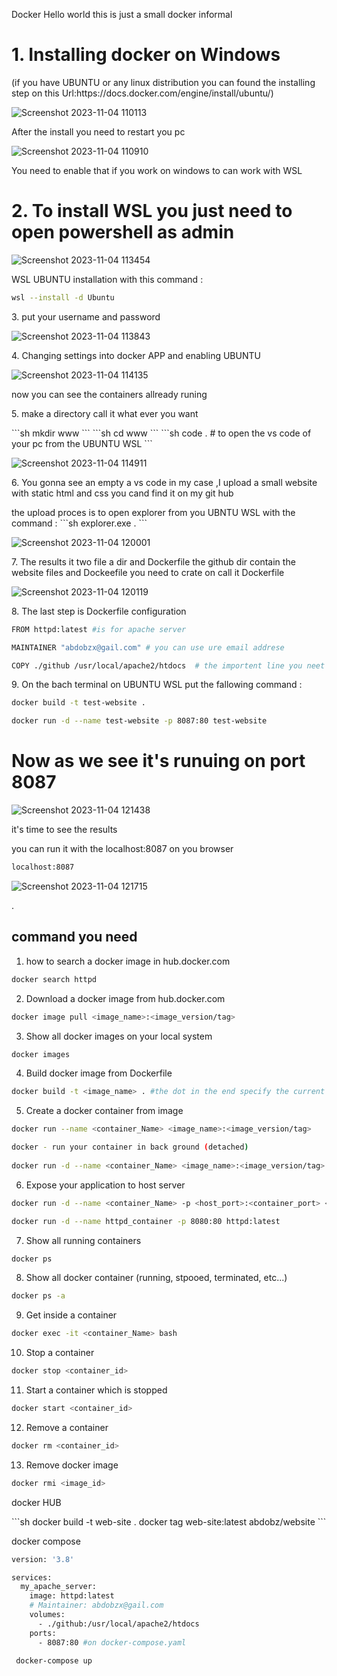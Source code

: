 Docker
Hello world this is just a small docker informal

<h1>1. Installing docker on Windows </h1> 
<p>(if you have UBUNTU or any linux distribution you can found the installing step on this Url:https://docs.docker.com/engine/install/ubuntu/)</p>

![Screenshot 2023-11-04 110113](https://github.com/abdobzx/docker/assets/61870589/0331b5ff-84d0-44f1-a886-390d10d6eafc)

<p>After the install you need to restart you pc </p>



![Screenshot 2023-11-04 110910](https://github.com/abdobzx/docker/assets/61870589/57fb511d-54ed-472c-ac13-636482673ce7)

<p>You need to enable that if you work on windows to can work with WSL</p>

<h1>2. To install WSL you just need to open powershell as admin </h1>


![Screenshot 2023-11-04 113454](https://github.com/abdobzx/docker/assets/61870589/07678112-3912-46b5-8c48-45c4580b4d25)

<p>WSL UBUNTU installation with this command :</p>

```sh
wsl --install -d Ubuntu
```

<p>3. put your username and password </p>

![Screenshot 2023-11-04 113843](https://github.com/abdobzx/docker/assets/61870589/6c57657a-5403-40e7-a8e8-6eb61813f8ab)



<p>4. Changing settings into docker APP and enabling UBUNTU </p>

![Screenshot 2023-11-04 114135](https://github.com/abdobzx/docker/assets/61870589/4afc2b30-4e8a-4cac-8d07-1439b8b3e581)

<p>now you can see the containers allready runing  </p>


<p>5. make a directory call it what ever you want </p>
```sh
mkdir www
```
```sh
cd www 
```
```sh
code .  # to open the vs code of your pc from the UBUNTU WSL
```

![Screenshot 2023-11-04 114911](https://github.com/abdobzx/docker/assets/61870589/12570d5b-e31e-4f4a-a2cd-a55793c3a459)
<p>6. You gonna see an empty a vs code in my case ,I upload a small website with static html and css you cand find it on my git hub </p>
the upload proces is to open explorer from you UBNTU WSL with the command :
```sh
explorer.exe .
```


![Screenshot 2023-11-04 120001](https://github.com/abdobzx/docker/assets/61870589/d51ca243-0112-443b-b42a-f7bbdafdc284)

<p>7. The results it two file a dir and Dockerfile the github dir contain the website files and Dockeefile you need to crate on call it Dockerfile </p>


![Screenshot 2023-11-04 120119](https://github.com/abdobzx/docker/assets/61870589/7226ee86-af1e-4502-ab6f-92e3de8bdcf7)


<p>8. The last step is Dockerfile configuration </p>

```sh
FROM httpd:latest #is for apache server

MAINTAINER "abdobzx@gail.com" # you can use ure email addrese

COPY ./github /usr/local/apache2/htdocs  # the importent line you neet to put you website files path first (like ./github) and the other path is for htdocs to host you files 
```

<p>9. On the bach terminal on UBUNTU WSL put the fallowing command :</p>

```sh
docker build -t test-website .
```


```sh
docker run -d --name test-website -p 8087:80 test-website
```
<h1> Now as we see it's runuing on port 8087 </h1>



![Screenshot 2023-11-04 121438](https://github.com/abdobzx/docker/assets/61870589/8cd98a81-1132-4417-9764-66fbd27e1f91)



<p> it's time to see the results </p>

you can run it with the localhost:8087 on you browser
```sh 
localhost:8087 
```

![Screenshot 2023-11-04 121715](https://github.com/abdobzx/docker/assets/61870589/335299c6-e3a1-4ad5-a09e-e7df265dbc89)

.

<h2> command you need </h2>

1. how to search a docker image in hub.docker.com
```sh
docker search httpd
```
2. Download a docker image from hub.docker.com
```sh
docker image pull <image_name>:<image_version/tag>
```

3. Show all docker images on your local system
```sh
docker images
```

4. Build docker image from Dockerfile
```sh
docker build -t <image_name> . #the dot in the end specify the current directory where the Dockerfile is located 
```

5. Create a docker container from image
```sh
docker run --name <container_Name> <image_name>:<image_version/tag>

docker - run your container in back ground (detached)
 
docker run -d --name <container_Name> <image_name>:<image_version/tag>
```

6. Expose your application to host server
```sh
docker run -d --name <container_Name> -p <host_port>:<container_port> <image_name>:<Image_version/tag>

docker run -d --name httpd_container -p 8080:80 httpd:latest
```

7. Show all running containers
```sh
docker ps
```

8. Show all docker container (running, stpooed, terminated, etc...)
```sh
docker ps -a
```

9. Get inside a container

```sh
docker exec -it <container_Name> bash
```

10. Stop a container 
```sh
docker stop <container_id>
```

11. Start a container which is stopped 

```sh
docker start <container_id>
```
12. Remove a container

```sh
docker rm <container_id>
```

13. Remove docker image
```sh
docker rmi <image_id>
```

<p>docker HUB </p>
```sh
docker build -t web-site .
docker tag web-site:latest abdobz/website
```

<p>docker compose </p>

```sh
version: '3.8'

services:
  my_apache_server:
    image: httpd:latest
    # Maintainer: abdobzx@gail.com
    volumes:
      - ./github:/usr/local/apache2/htdocs
    ports:
      - 8087:80 #on docker-compose.yaml 

```


```sh
 docker-compose up
```
